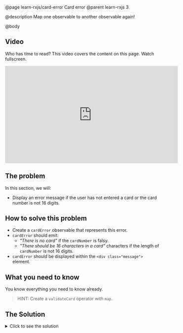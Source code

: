 @page learn-rxjs/card-error Card error
@parent learn-rxjs 3

@description Map one observable to another observable again!

@body

## Video

Who has time to read? This video covers the content on this page. Watch fullscreen.

<iframe width="560" height="315" src="https://www.youtube.com/embed/tjMaxHnrYxw" frameborder="0" allow="accelerometer; autoplay; encrypted-media; gyroscope; picture-in-picture" allowfullscreen></iframe>

## The problem

In this section, we will:

- Display an error message if the user has not entered a card or the card number is not
  16 digits.

## How to solve this problem

- Create a `cardError` observable that represents this error.
- `cardError` should emit:
  - _"There is no card"_ if the `cardNumber` is falsy.
  - _"There should be 16 characters in a card"_ characters if the length of `cardNumber`
    is not 16 digits.
- `cardError` should be displayed within the `<div class="message">` element.

## What you need to know

You know everything you need to know already.

> HINT: Create a `validateCard` operator with `map`.

## The Solution

<details>
<summary>Click to see the solution</summary>
@sourceref ./3-card-error.html
@codepen
@highlight 22-29,35,61,only
</details>
